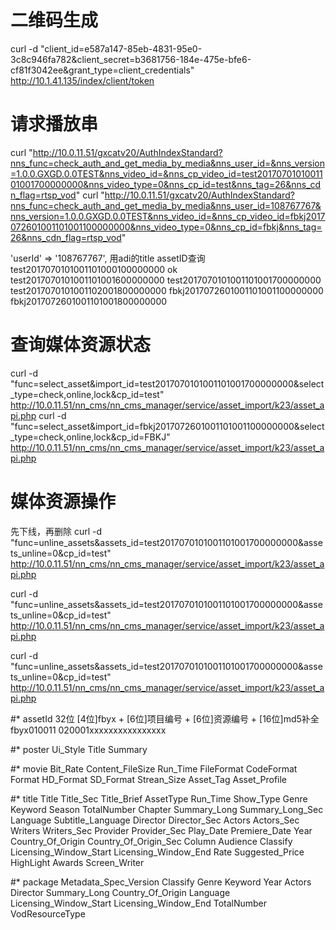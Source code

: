 # 二维码生成
curl -d "client_id=e587a147-85eb-4831-95e0-3c8c946fa782&client_secret=b3681756-184e-475e-bfe6-cf81f3042ee&grant_type=client_credentials" http://10.1.41.135/index/client/token


# 请求播放串
curl "http://10.0.11.51/gxcatv20/AuthIndexStandard?nns_func=check_auth_and_get_media_by_media&nns_user_id=&nns_version=1.0.0.GXGD.0.0TEST&nns_video_id=&nns_cp_video_id=test2017070101001101001700000000&nns_video_type=0&nns_cp_id=test&nns_tag=26&nns_cdn_flag=rtsp_vod"
curl "http://10.0.11.51/gxcatv20/AuthIndexStandard?nns_func=check_auth_and_get_media_by_media&nns_user_id=108767767&nns_version=1.0.0.GXGD.0.0TEST&nns_video_id=&nns_cp_video_id=fbkj2017072601001101001100000000&nns_video_type=0&nns_cp_id=fbkj&nns_tag=26&nns_cdn_flag=rtsp_vod"

'userId' => '108767767',
用adi的title assetID查询
test2017070101001101000100000000   ok
test2017070101001101001600000000
test2017070101001101001700000000
test2017070101001102001800000000
fbkj2017072601001101001100000000
fbkj2017072601001101001800000000


# 查询媒体资源状态
curl -d "func=select_asset&import_id=test2017070101001101001700000000&select_type=check,online,lock&cp_id=test" http://10.0.11.51/nn_cms/nn_cms_manager/service/asset_import/k23/asset_api.php
curl -d "func=select_asset&import_id=fbkj2017072601001101001100000000&select_type=check,online,lock&cp_id=FBKJ" http://10.0.11.51/nn_cms/nn_cms_manager/service/asset_import/k23/asset_api.php
# 媒体资源操作
先下线，再删除
curl -d "func=unline_assets&assets_id=test2017070101001101001700000000&assets_unline=0&cp_id=test" http://10.0.11.51/nn_cms/nn_cms_manager/service/asset_import/k23/asset_api.php
<result  ret="0" code=""  reason="操作完成" id="" debug="OK"></result>

curl -d "func=unline_assets&assets_id=test2017070101001101001700000000&assets_unline=0&cp_id=test" http://10.0.11.51/nn_cms/nn_cms_manager/service/asset_import/k23/asset_api.php
<result  ret="1" code="10000114"  reason="媒资对应的资源库栏目关联的媒资包栏目为空" id="" debug="OK"></result>

curl -d "func=unline_assets&assets_id=test2017070101001101001700000000&assets_unline=0&cp_id=test" http://10.0.11.51/nn_cms/nn_cms_manager/service/asset_import/k23/asset_api.php
<result  ret="0" code=""  reason="媒资自动上线完成" id="" debug="OK"></result>


#* assetId 32位
[4位]fbyx + [6位]项目编号 + [6位]资源编号 + [16位]md5补全
fbyx010011 020001xxxxxxxxxxxxxxxx

#* poster
Ui_Style
Title
Summary

#* movie
Bit_Rate
Content_FileSize
Run_Time
FileFormat
CodeFormat
Format
HD_Format
SD_Format
Strean_Size
Asset_Tag
Asset_Profile

#* title
Title
Title_Sec
Title_Brief
AssetType
Run_Time
Show_Type
Genre
Keyword
Season
TotalNumber
Chapter
Summary_Long
Summary_Long_Sec
Language
Subtitle_Language
Director
Director_Sec
Actors
Actors_Sec
Writers
Writers_Sec
Provider
Provider_Sec
Play_Date
Premiere_Date
Year
Country_Of_Origin
Country_Of_Origin_Sec
Column
Audience
Classify
Licensing_Window_Start
Licensing_Window_End
Rate
Suggested_Price
HighLight
Awards
Screen_Writer

#* package
Metadata_Spec_Version
Classify
Genre
Keyword
Year
Actors
Director
Summary_Long
Country_Of_Origin
Language
Licensing_Window_Start
Licensing_Window_End
TotalNumber
VodResourceType